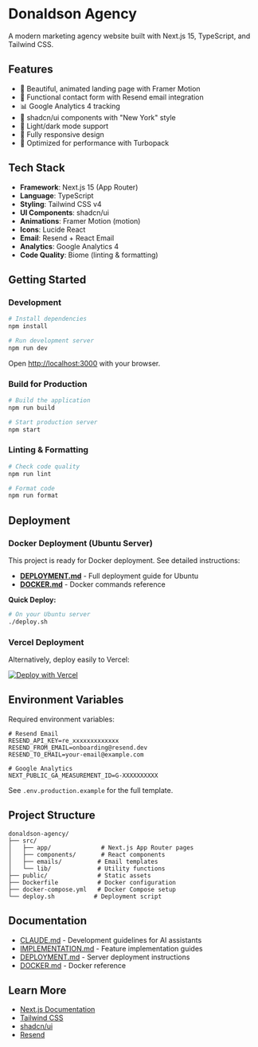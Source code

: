 # Donaldson Agency

A modern marketing agency website built with Next.js 15, TypeScript, and Tailwind CSS.

## Features

- 🎨 Beautiful, animated landing page with Framer Motion
- 📧 Functional contact form with Resend email integration
- 📊 Google Analytics 4 tracking
- 🎯 shadcn/ui components with "New York" style
- 🌙 Light/dark mode support
- 📱 Fully responsive design
- 🚀 Optimized for performance with Turbopack

## Tech Stack

- **Framework**: Next.js 15 (App Router)
- **Language**: TypeScript
- **Styling**: Tailwind CSS v4
- **UI Components**: shadcn/ui
- **Animations**: Framer Motion (motion)
- **Icons**: Lucide React
- **Email**: Resend + React Email
- **Analytics**: Google Analytics 4
- **Code Quality**: Biome (linting & formatting)

## Getting Started

### Development

```bash
# Install dependencies
npm install

# Run development server
npm run dev
```

Open [http://localhost:3000](http://localhost:3000) with your browser.

### Build for Production

```bash
# Build the application
npm run build

# Start production server
npm start
```

### Linting & Formatting

```bash
# Check code quality
npm run lint

# Format code
npm run format
```

## Deployment

### Docker Deployment (Ubuntu Server)

This project is ready for Docker deployment. See detailed instructions:

- **[DEPLOYMENT.md](./DEPLOYMENT.md)** - Full deployment guide for Ubuntu
- **[DOCKER.md](./DOCKER.md)** - Docker commands reference

**Quick Deploy:**

```bash
# On your Ubuntu server
./deploy.sh
```

### Vercel Deployment

Alternatively, deploy easily to Vercel:

[![Deploy with Vercel](https://vercel.com/button)](https://vercel.com/new)

## Environment Variables

Required environment variables:

```env
# Resend Email
RESEND_API_KEY=re_xxxxxxxxxxxxx
RESEND_FROM_EMAIL=onboarding@resend.dev
RESEND_TO_EMAIL=your-email@example.com

# Google Analytics
NEXT_PUBLIC_GA_MEASUREMENT_ID=G-XXXXXXXXXX
```

See `.env.production.example` for the full template.

## Project Structure

```
donaldson-agency/
├── src/
│   ├── app/              # Next.js App Router pages
│   ├── components/       # React components
│   ├── emails/          # Email templates
│   └── lib/             # Utility functions
├── public/              # Static assets
├── Dockerfile           # Docker configuration
├── docker-compose.yml   # Docker Compose setup
└── deploy.sh           # Deployment script
```

## Documentation

- [CLAUDE.md](./CLAUDE.md) - Development guidelines for AI assistants
- [IMPLEMENTATION.md](./IMPLEMENTATION.md) - Feature implementation guides
- [DEPLOYMENT.md](./DEPLOYMENT.md) - Server deployment instructions
- [DOCKER.md](./DOCKER.md) - Docker reference

## Learn More

- [Next.js Documentation](https://nextjs.org/docs)
- [Tailwind CSS](https://tailwindcss.com/docs)
- [shadcn/ui](https://ui.shadcn.com)
- [Resend](https://resend.com/docs)
